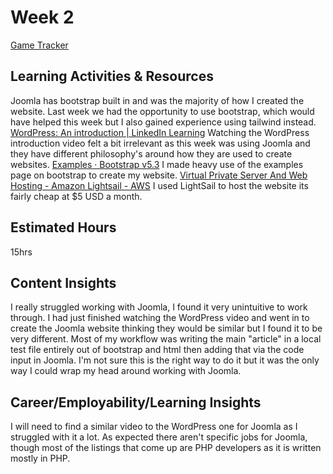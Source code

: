 # Week 2
[Game Tracker](https://3.107.226.44/index.php/component/content/article)
## Learning Activities & Resources
Joomla has bootstrap built in and was the majority of how I created the website. Last week we had the opportunity to use bootstrap, which would have helped this week but I also gained experience using tailwind instead. 
[WordPress: An introduction | LinkedIn Learning](https://www.linkedin.com/learning/wordpress-5-essential-training/wordpress-an-introduction?u=2223545)
Watching the WordPress introduction video felt a bit irrelevant as this week was using Joomla and they have different philosophy's around how they are used to create websites. 
[Examples · Bootstrap v5.3](https://getbootstrap.com/docs/5.3/examples/)
I made heavy use of the examples page on bootstrap to create my website.
[Virtual Private Server And Web Hosting - Amazon Lightsail - AWS](https://aws.amazon.com/lightsail/)
I used LightSail to host the website its fairly cheap at $5 USD a month. 
## Estimated Hours
15hrs 
## Content Insights
I really struggled working with Joomla, I found it very unintuitive to work through. I had just finished watching the WordPress video and went in to create the Joomla website thinking they would be similar but I found it to be very different. Most of my workflow was writing the main "article" in a local test file entirely out of bootstrap and html then adding that via the code input in Joomla. I'm not sure this is the right way to do it but it was the only way I could wrap my head around working with Joomla. 
## Career/Employability/Learning Insights
I will need to find a similar video to the WordPress one for Joomla as I struggled with it a lot. As expected there aren't specific jobs for Joomla, though most of the listings that come up are PHP developers as it is written mostly in PHP. 
